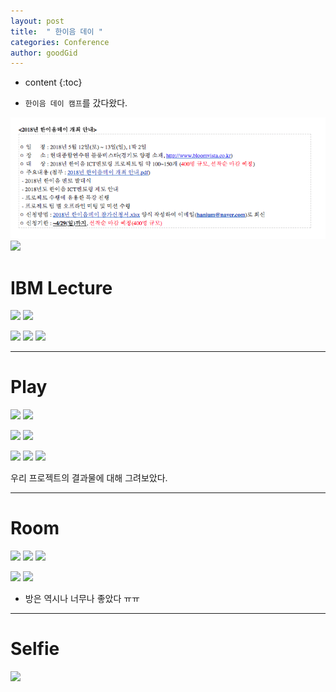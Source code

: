 ```yaml
---
layout: post
title:  " 한이음 데이 "
categories: Conference
author: goodGid
---
```

* content
{:toc}


* `한이음 데이 캠프`를 갔다왔다.



![](/assets/img/posts/han_day_1.png)
![](/assets/img/posts/han_day_2.png)



# IBM Lecture



![](/assets/img/posts/han_day_ibm_1.png)
![](/assets/img/posts/han_day_ibm_2.png)





![](/assets/img/posts/han_day_ibm_3.png)
![](/assets/img/posts/han_day_ibm_4.png)
![](/assets/img/posts/han_day_ibm_5.png)




---

# Play 


![](/assets/img/posts/han_day_play_1.png)
![](/assets/img/posts/han_day_play_2.png)





![](/assets/img/posts/han_day_play_3.png)
![](/assets/img/posts/han_day_play_4.png)




![](/assets/img/posts/han_day_play_5.png)
![](/assets/img/posts/han_day_play_6.png)
![](/assets/img/posts/han_day_play_7.png)




우리 프로젝트의 결과물에 대해 그려보았다.

---

# Room


![](/assets/img/posts/han_day_room_1.png)
![](/assets/img/posts/han_day_room_2.png)
![](/assets/img/posts/han_day_room_3.png)





![](/assets/img/posts/han_day_room_4.png)
![](/assets/img/posts/han_day_room_5.png)



* 방은 역시나 너무나 좋았다 ㅠㅠ 


---

# Selfie


![](/assets/img/posts/han_day_sefie.png)

